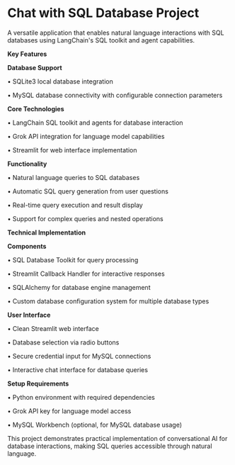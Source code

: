 # Chat with SQL Database Project

A versatile application that enables natural language interactions with SQL databases using LangChain's SQL toolkit and agent capabilities.


**Key Features**


**Database Support**

• SQLite3 local database integration

• MySQL database connectivity with configurable connection parameters


**Core Technologies**

• LangChain SQL toolkit and agents for database interaction

• Grok API integration for language model capabilities

• Streamlit for web interface implementation


**Functionality**

• Natural language queries to SQL databases

• Automatic SQL query generation from user questions

• Real-time query execution and result display

• Support for complex queries and nested operations


**Technical Implementation**

**Components**

• SQL Database Toolkit for query processing

• Streamlit Callback Handler for interactive responses

• SQLAlchemy for database engine management

• Custom database configuration system for multiple database types


**User Interface**

• Clean Streamlit web interface

• Database selection via radio buttons

• Secure credential input for MySQL connections

• Interactive chat interface for database queries


**Setup Requirements**

• Python environment with required dependencies

• Grok API key for language model access

• MySQL Workbench (optional, for MySQL database usage)

This project demonstrates practical implementation of conversational AI for database interactions, making SQL queries accessible through natural language.
